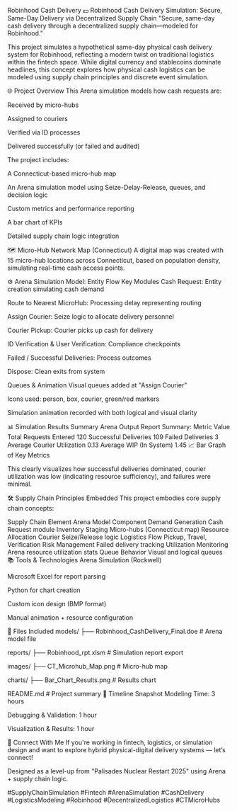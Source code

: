 


Robinhood Cash Delivery
💵 Robinhood Cash Delivery Simulation: Secure, Same-Day Delivery via Decentralized Supply Chain
"Secure, same-day cash delivery through a decentralized supply chain—modeled for Robinhood."

This project simulates a hypothetical same-day physical cash delivery system for Robinhood, reflecting a modern twist on traditional logistics within the fintech space. While digital currency and stablecoins dominate headlines, this concept explores how physical cash logistics can be modeled using supply chain principles and discrete event simulation.

🌐 Project Overview
This Arena simulation models how cash requests are:

Received by micro-hubs

Assigned to couriers

Verified via ID processes

Delivered successfully (or failed and audited)

The project includes:

A Connecticut-based micro-hub map

An Arena simulation model using Seize-Delay-Release, queues, and decision logic

Custom metrics and performance reporting

A bar chart of KPIs

Detailed supply chain logic integration

🗺️ Micro-Hub Network Map (Connecticut)
A digital map was created with 15 micro-hub locations across Connecticut, based on population density, simulating real-time cash access points.



⚙️ Arena Simulation Model: Entity Flow
Key Modules
Cash Request: Entity creation simulating cash demand

Route to Nearest MicroHub: Processing delay representing routing

Assign Courier: Seize logic to allocate delivery personnel

Courier Pickup: Courier picks up cash for delivery

ID Verification & User Verification: Compliance checkpoints

Failed / Successful Deliveries: Process outcomes

Dispose: Clean exits from system

Queues & Animation
Visual queues added at "Assign Courier"

Icons used: person, box, courier, green/red markers

Simulation animation recorded with both logical and visual clarity

📊 Simulation Results Summary
Arena Output Report Summary:
Metric	Value
Total Requests Entered	120
Successful Deliveries	109
Failed Deliveries	3
Average Courier Utilization	0.13
Average WIP (In System)	1.45
📈 Bar Graph of Key Metrics


This clearly visualizes how successful deliveries dominated, courier utilization was low (indicating resource sufficiency), and failures were minimal.

🛠️ Supply Chain Principles Embedded
This project embodies core supply chain concepts:

Supply Chain Element	Arena Model Component
Demand Generation	Cash Request module
Inventory Staging	Micro-hubs (Connecticut map)
Resource Allocation	Courier Seize/Release logic
Logistics Flow	Pickup, Travel, Verification
Risk Management	Failed delivery tracking
Utilization Monitoring	Arena resource utilization stats
Queue Behavior	Visual and logical queues
📚 Tools & Technologies
Arena Simulation (Rockwell)

Microsoft Excel for report parsing

Python for chart creation

Custom icon design (BMP format)

Manual animation + resource configuration

📜 Files Included
models/
├── Robinhood_CashDelivery_Final.doe       # Arena model file

reports/
├── Robinhood_rpt.xlsm                     # Simulation report export

images/
├── CT_Microhub_Map.png                    # Micro-hub map

charts/
├── Bar_Chart_Results.png                  # Results chart

README.md                                  # Project summary
📅 Timeline Snapshot
Modeling Time: 3 hours

Debugging & Validation: 1 hour

Visualization & Results: 1 hour

📣 Connect With Me
If you're working in fintech, logistics, or simulation design and want to explore hybrid physical-digital delivery systems — let’s connect!

Designed as a level-up from "Palisades Nuclear Restart 2025" using Arena + supply chain logic.

#SupplyChainSimulation #Fintech #ArenaSimulation #CashDelivery #LogisticsModeling #Robinhood #DecentralizedLogistics #CTMicroHubs
